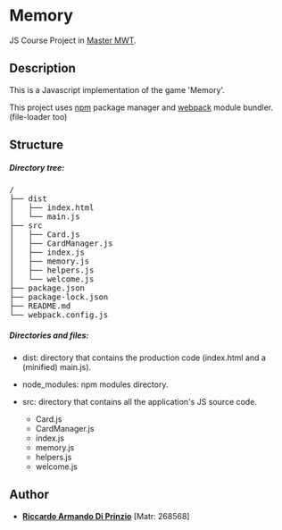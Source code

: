 Memory
=======
JS Course Project in [Master MWT](http://mwt.disim.univaq.it/).

## Description 

This is a Javascript implementation of the game 'Memory'.

This project uses [npm](https://www.npmjs.com/) package manager and [webpack](https://webpack.js.org/) module bundler.
(file-loader too)
## Structure

##### Directory tree:
<!-- TODO: Directory tree refresh -->
<pre>
/
├── dist
│   ├── index.html
│   └── main.js
├── src
│   ├── Card.js
│   ├── CardManager.js
│   ├── index.js
│   ├── memory.js
│   ├── helpers.js
│   └── welcome.js
├── package.json
├── package-lock.json
├── README.md
└── webpack.config.js
</pre>

##### Directories and files:
* dist: directory that contains the production code (index.html and a (minified) main.js).

* node_modules: npm modules directory.

* src: directory that contains all the application's JS source code.
    * Card.js
    * CardManager.js
    * index.js
    * memory.js
    * helpers.js
    * welcome.js

## Author
* **[Riccardo Armando Di Prinzio](mailto:riccardoarmando.diprinzio@student.univaq.it)** [Matr: 268568]
